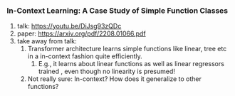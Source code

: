 ### In-Context Learning: A Case Study of Simple Function Classes
1. talk: https://youtu.be/DiJsg93zQDc
2. paper: https://arxiv.org/pdf/2208.01066.pdf
3. take away from talk:
	1. Transformer architecture learns simple functions like linear, tree etc in a in-context fashion quite efficiently.
		1. E.g., it learns about linear functions as well as linear regressors trained , even though no linearity is presumed!
	2. Not really sure: In-context? How does it generalize to other functions?
